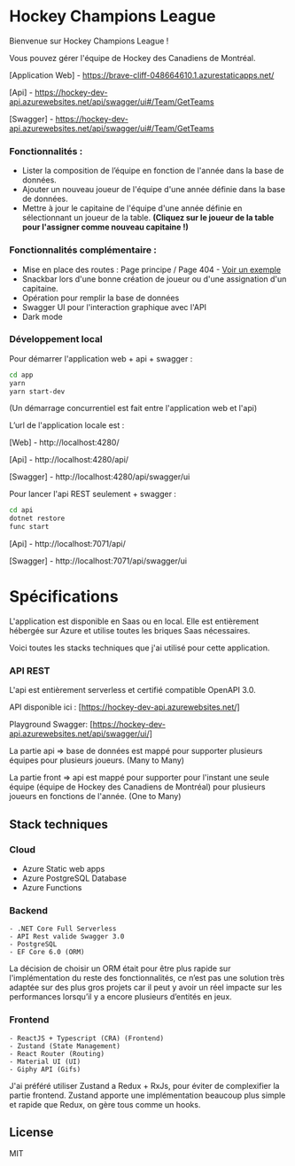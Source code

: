 # Hockey Champions League

Bienvenue sur Hockey Champions League !

Vous pouvez gérer l'équipe de Hockey des Canadiens de Montréal.

[Application Web] - https://brave-cliff-048664610.1.azurestaticapps.net/

[Api] - https://hockey-dev-api.azurewebsites.net/api/swagger/ui#/Team/GetTeams

[Swagger] - https://hockey-dev-api.azurewebsites.net/api/swagger/ui#/Team/GetTeams

### Fonctionnalités :
- Lister la composition de l’équipe en fonction de l'année dans la base de données.
- Ajouter un nouveau joueur de l'équipe d'une année définie dans la base de données.
- Mettre à jour le capitaine de l'équipe d'une année définie en sélectionnant un joueur de la table.
**(Cliquez sur le joueur de la table pour l'assigner comme nouveau capitaine !)**

### Fonctionnalités complémentaire :
- Mise en place des routes : Page principe / Page 404 - [Voir un exemple](https://brave-cliff-048664610.1.azurestaticapps.net/404)
- Snackbar lors d'une bonne création de joueur ou d'une assignation d'un capitaine.
- Opération pour remplir la base de données
- Swagger UI pour l'interaction graphique avec l'API
- Dark mode

### Développement local

Pour démarrer l'application web + api + swagger :
```sh
cd app
yarn
yarn start-dev
```
(Un démarrage concurrentiel est fait entre l'application web et l'api)

L’url de l'application locale est  : 

[Web] - http://localhost:4280/

[Api] - http://localhost:4280/api/

[Swagger] - http://localhost:4280/api/swagger/ui


Pour lancer l'api REST seulement + swagger :
```sh
cd api
dotnet restore
func start
```

[Api] - http://localhost:7071/api/

[Swagger] - http://localhost:7071/api/swagger/ui


# Spécifications
L'application est disponible en Saas ou en local.
Elle est entièrement hébergée sur Azure et utilise toutes les briques Saas nécessaires.

Voici toutes les stacks techniques que j'ai utilisé pour cette application.

### API REST
L'api est entièrement serverless et certifié compatible OpenAPI 3.0.

API disponible ici : [https://hockey-dev-api.azurewebsites.net/]

Playground Swagger: [https://hockey-dev-api.azurewebsites.net/api/swagger/ui/]

La partie api => base de données est mappé pour supporter plusieurs équipes pour plusieurs joueurs.
(Many to Many)

La partie front => api est mappé pour supporter pour l'instant une seule équipe (équipe de Hockey des Canadiens de Montréal) pour plusieurs joueurs en fonctions de l'année. 
(One to Many)

## Stack techniques
### Cloud
- Azure Static web apps
- Azure PostgreSQL Database
- Azure Functions
### Backend
    - .NET Core Full Serverless
    - API Rest valide Swagger 3.0
    - PostgreSQL
    - EF Core 6.0 (ORM)
La décision de choisir un ORM était pour être plus rapide sur l'implémentation du reste des fonctionnalités, ce n’est pas une solution très adaptée sur des plus gros projets car il peut y avoir un réel impacte sur les performances lorsqu’il y a encore plusieurs d’entités en jeux.
### Frontend
    - ReactJS + Typescript (CRA) (Frontend)
    - Zustand (State Management)
    - React Router (Routing)
    - Material UI (UI)
    - Giphy API (Gifs)

J'ai préféré utiliser Zustand a Redux + RxJs, pour éviter de complexifier la partie frontend.
Zustand apporte une implémentation beaucoup plus simple et rapide que Redux, on gère tous comme un hooks.
## License

MIT
